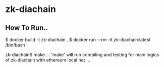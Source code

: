# zk-diachain

## How To Run..

$ docker build -t zk-diachain .
$ docker run --rm -it zk-diachain:latest /bin/bash

zk-diachain$ make
... 'make' will run compiling and testing for main logics of zk-diachain with ethereum local net ...

